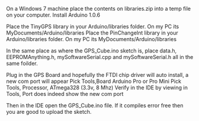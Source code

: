 On a Windows 7 machine place the contents on libraries.zip into a temp file on your computer.
Install Arduino 1.0.6

Place the TinyGPS library in your Arduino/libraries folder. On my PC its  MyDocuments/Arduino/libraries
Place the PinChangeInt library in your Arduino/libraries folder. On my PC its  MyDocuments/Arduino/libraries

In the same place as where the GPS_Cube.ino sketch is, place data.h, EEPROMAnything.h, mySoftwareSerial.cpp and mySoftwareSerial.h all in the same foilder.

Plug in the GPS Board and hopefully the FTDI chip driver will auto install, a new com port will appear
Pick Tools,Board Arduino Pro or Pro Mini
Pick Tools, Processor, ATmega328 (3.3v, 8 Mhz)
Verify in the IDE by viewing in Tools, Port does indeed show the new com port

Then in the IDE open the GPS_Cube.ino file. If it compiles error free then you are good to upload the sketch.
